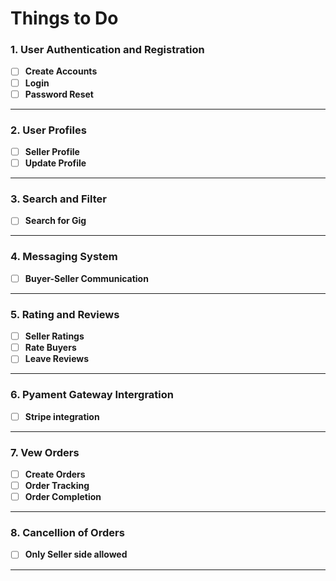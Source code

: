 # Things to Do

### 1. **User Authentication and Registration**
- [ ] **Create Accounts**
- [ ] **Login**
- [ ] **Password Reset**

---

### 2. **User Profiles**
- [ ] **Seller Profile**
- [ ] **Update Profile**

---

### 3. **Search and Filter**
- [ ] **Search for Gig**

---

### 4. **Messaging System**
- [ ] **Buyer-Seller Communication**

---

### 5. **Rating and Reviews**
- [ ] **Seller Ratings**
- [ ] **Rate Buyers**
- [ ] **Leave Reviews**

---

### 6. **Pyament Gateway Intergration**
- [ ] **Stripe integration**

---

### 7. **Vew Orders**
- [ ] **Create Orders**
- [ ] **Order Tracking**
- [ ] **Order Completion**

---

### 8. **Cancellion of Orders**
- [ ] **Only Seller side allowed**

---
